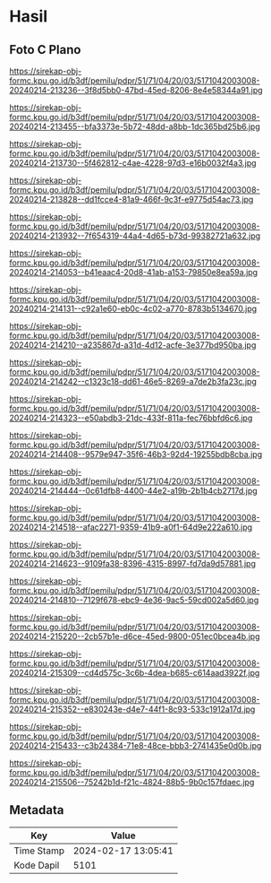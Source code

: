 # Hasil

## Foto C Plano

https://sirekap-obj-formc.kpu.go.id/b3df/pemilu/pdpr/51/71/04/20/03/5171042003008-20240214-213236--3f8d5bb0-47bd-45ed-8206-8e4e58344a91.jpg

https://sirekap-obj-formc.kpu.go.id/b3df/pemilu/pdpr/51/71/04/20/03/5171042003008-20240214-213455--bfa3373e-5b72-48dd-a8bb-1dc365bd25b6.jpg

https://sirekap-obj-formc.kpu.go.id/b3df/pemilu/pdpr/51/71/04/20/03/5171042003008-20240214-213730--5f462812-c4ae-4228-97d3-e16b0032f4a3.jpg

https://sirekap-obj-formc.kpu.go.id/b3df/pemilu/pdpr/51/71/04/20/03/5171042003008-20240214-213828--dd1fcce4-81a9-466f-9c3f-e9775d54ac73.jpg

https://sirekap-obj-formc.kpu.go.id/b3df/pemilu/pdpr/51/71/04/20/03/5171042003008-20240214-213932--7f654319-44a4-4d65-b73d-99382721a632.jpg

https://sirekap-obj-formc.kpu.go.id/b3df/pemilu/pdpr/51/71/04/20/03/5171042003008-20240214-214053--b41eaac4-20d8-41ab-a153-79850e8ea59a.jpg

https://sirekap-obj-formc.kpu.go.id/b3df/pemilu/pdpr/51/71/04/20/03/5171042003008-20240214-214131--c92a1e60-eb0c-4c02-a770-8783b5134670.jpg

https://sirekap-obj-formc.kpu.go.id/b3df/pemilu/pdpr/51/71/04/20/03/5171042003008-20240214-214210--a235867d-a31d-4d12-acfe-3e377bd950ba.jpg

https://sirekap-obj-formc.kpu.go.id/b3df/pemilu/pdpr/51/71/04/20/03/5171042003008-20240214-214242--c1323c18-dd61-46e5-8269-a7de2b3fa23c.jpg

https://sirekap-obj-formc.kpu.go.id/b3df/pemilu/pdpr/51/71/04/20/03/5171042003008-20240214-214323--e50abdb3-21dc-433f-811a-fec76bbfd6c6.jpg

https://sirekap-obj-formc.kpu.go.id/b3df/pemilu/pdpr/51/71/04/20/03/5171042003008-20240214-214408--9579e947-35f6-46b3-92d4-19255bdb8cba.jpg

https://sirekap-obj-formc.kpu.go.id/b3df/pemilu/pdpr/51/71/04/20/03/5171042003008-20240214-214444--0c61dfb8-4400-44e2-a19b-2b1b4cb2717d.jpg

https://sirekap-obj-formc.kpu.go.id/b3df/pemilu/pdpr/51/71/04/20/03/5171042003008-20240214-214518--afac2271-9359-41b9-a0f1-64d9e222a610.jpg

https://sirekap-obj-formc.kpu.go.id/b3df/pemilu/pdpr/51/71/04/20/03/5171042003008-20240214-214623--9109fa38-8396-4315-8997-fd7da9d57881.jpg

https://sirekap-obj-formc.kpu.go.id/b3df/pemilu/pdpr/51/71/04/20/03/5171042003008-20240214-214810--7129f678-ebc9-4e36-9ac5-59cd002a5d60.jpg

https://sirekap-obj-formc.kpu.go.id/b3df/pemilu/pdpr/51/71/04/20/03/5171042003008-20240214-215220--2cb57b1e-d6ce-45ed-9800-051ec0bcea4b.jpg

https://sirekap-obj-formc.kpu.go.id/b3df/pemilu/pdpr/51/71/04/20/03/5171042003008-20240214-215309--cd4d575c-3c6b-4dea-b685-c614aad3922f.jpg

https://sirekap-obj-formc.kpu.go.id/b3df/pemilu/pdpr/51/71/04/20/03/5171042003008-20240214-215352--e830243e-d4e7-44f1-8c93-533c1912a17d.jpg

https://sirekap-obj-formc.kpu.go.id/b3df/pemilu/pdpr/51/71/04/20/03/5171042003008-20240214-215433--c3b24384-71e8-48ce-bbb3-2741435e0d0b.jpg

https://sirekap-obj-formc.kpu.go.id/b3df/pemilu/pdpr/51/71/04/20/03/5171042003008-20240214-215506--75242b1d-f21c-4824-88b5-9b0c157fdaec.jpg


## Metadata

| Key        | Value               |
| ---------- | ------------------- |
| Time Stamp | 2024-02-17 13:05:41 |
| Kode Dapil | 5101                |



